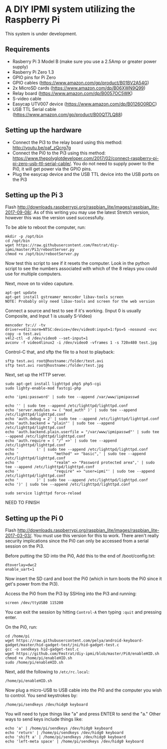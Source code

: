 # A DIY IPMI system utilizing the Raspberry Pi
This system is under development.

## Requirements
- Rasberry Pi 3 Model B (make sure you use a 2.5Amp or greater power supply)
- Rasberry Pi Zero 1.3
- GPIO pins for Pi Zero
- GPIO cables (https://www.amazon.com/gp/product/B01BV2A54G)
- 2x MicroSD cards (https://www.amazon.com/dp/B06XWN9Q99)
- Relay board (https://www.amazon.com/dp/B0057OC5WK)
- S-video cable
- Easycap UTV007 device (https://www.amazon.com/dp/B0126O0RDC)
- USB TTL Serial cable (https://www.amazon.com/gp/product/B00QT7LQ88)


## Setting up the hardware

- Connect the Pi3 to the relay board using this method: http://youtu.be/oaf_zQcrg7g
- Connect the Pi0 to the Pi3 using this method: https://www.thepolyglotdeveloper.com/2017/02/connect-raspberry-pi-pi-zero-usb-ttl-serial-cable/. You do not need to supply power to the Pi0, it will get power via the GPIO pins.
- Plug the easycap device and the USB TTL device into the USB ports on the Pi3


## Setting up the Pi 3

Flash http://downloads.raspberrypi.org/raspbian_lite/images/raspbian_lite-2017-09-08/. As of this writing you may use the latest Stretch version, however this was the version used successfully.

To be able to reboot the computer, run:
```
mkdir -p /opt/bin
cd /opt/bin
wget https://raw.githubusercontent.com/Fmstrat/diy-ipmi/master/Pi3/rebootServer.py
chmod +x /opt/bin/rebootServer.py
```
Now test this script to see if it resets the computer. Look in the python script to see the numbers associated with which of the 8 relays you could use for multiple computers.

Next, move on to video caputure.
```
apt-get update
apt-get install gstreamer mencoder libav-tools screen
NOTE: Probably only need libav-tools and screen for the web version
```
Connect a source and test to see if it's working. (Input 0 is usually Composite, and Input 1 is usually S-Video)
```
mencoder tv:// -tv driver=v4l2:norm=NTSC:device=/dev/video0:input=1:fps=5 -nosound -ovc copy -o test.avi
v4l2-ctl -d /dev/video0 --set-input=1
avconv -f video4linux2 -i /dev/video0 -vframes 1 -s 720x480 test.jpg
```
Control-C that, and sftp the file to a host to playback:
```
sftp test.avi root@hostname:/folder/test.avi
sftp test.avi root@hostname:/folder/test.jpg
```

Next, set up the HTTP server.
```
sudo apt-get install lighttpd php5 php5-cgi
sudo lighty-enable-mod fastcgi-php

echo 'ipmi:password' | sudo tee --append /var/www/ipmipasswd

echo '' | sudo tee --append /etc/lighttpd/lighttpd.conf
echo 'server.modules += ( "mod_auth" )' | sudo tee --append /etc/lighttpd/lighttpd.conf
echo 'auth.debug = 2' | sudo tee --append /etc/lighttpd/lighttpd.conf
echo 'auth.backend = "plain"' | sudo tee --append /etc/lighttpd/lighttpd.conf
echo 'auth.backend.plain.userfile = "/var/www/ipmipasswd"' | sudo tee --append /etc/lighttpd/lighttpd.conf
echo 'auth.require = ( "/" =>' | sudo tee --append /etc/lighttpd/lighttpd.conf
echo '        (' | sudo tee --append /etc/lighttpd/lighttpd.conf
echo '                "method" => "basic",' | sudo tee --append /etc/lighttpd/lighttpd.conf
echo '                "realm" => "Password protected area",' | sudo tee --append /etc/lighttpd/lighttpd.conf
echo '                "require" => "user=ipmi"' | sudo tee --append /etc/lighttpd/lighttpd.conf
echo '        )' | sudo tee --append /etc/lighttpd/lighttpd.conf
echo ')' | sudo tee --append /etc/lighttpd/lighttpd.conf

sudo service lighttpd force-reload
```

NEED TO FINISH


## Setting up the Pi 0

Flash http://downloads.raspberrypi.org/raspbian_lite/images/raspbian_lite-2017-03-03/. You must use this version for this to work. There aren't really security implications since the Pi0 can only be accessed from a serial session on the Pi3.

Before putting the SD into the Pi0, Add this to the end of /boot/config.txt:
```
dtoverlay=dwc2
enable_uart=1
```
Now insert the SD card and boot the Pi0 (which in turn boots the Pi0 since it get's power from the Pi3).

Access the Pi0 from the Pi3 by SSHing into the Pi3 and running:
```
screen /dev/ttyUSB0 115200
```
You can exit the session by hitting `Control-A` then typing `:quit` and pressing enter.

On the Pi0, run:
```
cd /home/pi
wget https://raw.githubusercontent.com/pelya/android-keyboard-gadget/master/hid-gadget-test/jni/hid-gadget-test.c
gcc -o sendkeys hid-gadget-test.c
wget https://github.com/Fmstrat/diy-ipmi/blob/master/Pi0/enableHID.sh
chmod +x /home/pi/enableHID.sh
sudo /home/pi/enableHID.sh
```
Next, add the following to `/etc/rc.local`:
```
/home/pi/enableHID.sh
```

Now plug a micro-USB to USB cable into the Pi0 and the computer you wish to control. You send keystrokes by:
```
/home/pi/sendkeys /dev/hidg0 keyboard
```
You will need to type things like "a" and press ENTER to send the "a." Other ways to send keys include things like:
```
echo 'a' | /home/pi/sendkeys /dev/hidg0 keyboard
echo 'return' | /home/pi/sendkeys /dev/hidg0 keyboard
echo 'shift a' | /home/pi/sendkeys /dev/hidg0 keyboard
echo 'left-meta space' | /home/pi/sendkeys /dev/hidg0 keyboard
```
